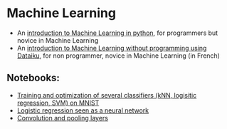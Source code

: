 # Machine Learning


* An [introduction to Machine Learning in python](python/index_ml_python.html), for programmers but novice in Machine Learning
* An [introduction to Machine Learning without programming using Dataiku](dataiku/index_ml_dataiku.html), for non programmer, novice in Machine Learning (in French)

## Notebooks:

* [Training and optimization of several classifiers (kNN, logisitic regression, SVM) on MNIST](notebooks/MNIST_all_stars_template.ipynb)
* [Logistic regression seen as a neural network](notebooks/logistic_NN_template.ipynb)
* [Convolution and pooling layers](notebooks/conv_nn_template.ipynb)
